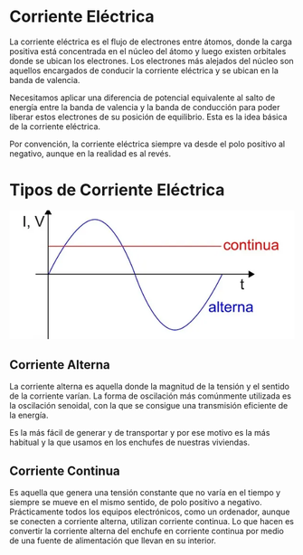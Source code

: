 # Corriente Eléctrica

La corriente eléctrica es el flujo de electrones entre átomos, donde la carga positiva está concentrada en el núcleo del átomo y luego existen orbitales donde se ubican los electrones. Los electrones más alejados del núcleo son aquellos encargados de conducir la corriente eléctrica y se ubican en la banda de valencia.

Necesitamos aplicar una diferencia de potencial equivalente al salto de energía entre la banda de valencia y la banda de conducción para poder liberar estos electrones de su posición de equilibrio. Esta es la idea básica de la corriente eléctrica.

Por convención, la corriente eléctrica siempre va desde el polo positivo al negativo, aunque en la realidad es al revés.

# Tipos de Corriente Eléctrica

![tipos_corriente_electrica](../assets/corriente_electrica.png)

## Corriente Alterna

La corriente alterna es aquella donde la magnitud de la tensión y el sentido de la corriente varían. La forma de oscilación más comúnmente utilizada es la oscilación senoidal, con la que se consigue una transmisión eficiente de la energía.

Es la más fácil de generar y de transportar y por ese motivo es la más habitual y la que usamos en los enchufes de nuestras viviendas.

## Corriente Continua

Es aquella que genera una tensión constante que no varía en el tiempo y siempre se mueve en el mismo sentido, de polo positivo a negativo. Prácticamente todos los equipos electrónicos, como un ordenador, aunque se conecten a corriente alterna, utilizan corriente continua. Lo que hacen es convertir la corriente alterna del enchufe en corriente continua por medio de una fuente de alimentación que llevan en su interior.